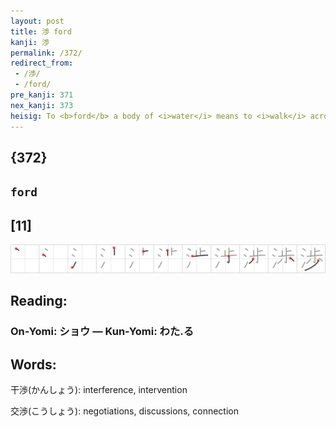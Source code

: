 ```yaml
---
layout: post
title: 渉 ford
kanji: 渉
permalink: /372/
redirect_from:
 - /渉/
 - /ford/
pre_kanji: 371
nex_kanji: 373
heisig: To <b>ford</b> a body of <i>water</i> means to <i>walk</i> across it.
---
```


## {372}

## `ford`

## [11]

<div class="stroke"><img src="../images/E6B889.png" /></div>

## Reading:

### On-Yomi: ショウ &mdash; Kun-Yomi: わた.る

## Words:

干渉(かんしょう): interference, intervention

交渉(こうしょう): negotiations, discussions, connection
